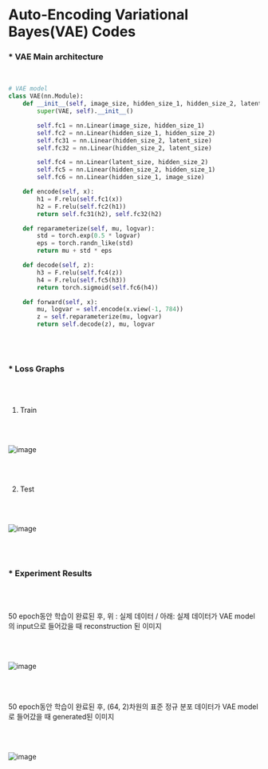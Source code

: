 # Auto-Encoding Variational Bayes(VAE) Codes



### * VAE Main architecture

<br/>

```python
# VAE model
class VAE(nn.Module):
    def __init__(self, image_size, hidden_size_1, hidden_size_2, latent_size):
        super(VAE, self).__init__()

        self.fc1 = nn.Linear(image_size, hidden_size_1)
        self.fc2 = nn.Linear(hidden_size_1, hidden_size_2)
        self.fc31 = nn.Linear(hidden_size_2, latent_size)
        self.fc32 = nn.Linear(hidden_size_2, latent_size)

        self.fc4 = nn.Linear(latent_size, hidden_size_2)
        self.fc5 = nn.Linear(hidden_size_2, hidden_size_1)
        self.fc6 = nn.Linear(hidden_size_1, image_size)

    def encode(self, x):
        h1 = F.relu(self.fc1(x))
        h2 = F.relu(self.fc2(h1))
        return self.fc31(h2), self.fc32(h2)

    def reparameterize(self, mu, logvar):
        std = torch.exp(0.5 * logvar)
        eps = torch.randn_like(std)
        return mu + std * eps

    def decode(self, z):
        h3 = F.relu(self.fc4(z))
        h4 = F.relu(self.fc5(h3))
        return torch.sigmoid(self.fc6(h4))

    def forward(self, x):
        mu, logvar = self.encode(x.view(-1, 784))
        z = self.reparameterize(mu, logvar)
        return self.decode(z), mu, logvar
```

<br/><br/>



### * Loss Graphs

<br/>

<br/>

1. Train

<br/>

<br/>

![image](https://user-images.githubusercontent.com/57930520/111147618-06df8080-85ce-11eb-999c-aa6b2a8bb4be.png)

<br/>

<br/>

2. Test

<br/>

<br/>

![image](https://user-images.githubusercontent.com/57930520/111147726-224a8b80-85ce-11eb-94d3-805d845e162d.png)

<br/>

<br/>

### * Experiment Results

<br/>

<br/>

50 epoch동안 학습이 완료된 후, 위 : 실제 데이터 / 아래: 실제 데이터가 VAE model의 input으로 들어갔을 때 reconstruction 된 이미지

<br/><br/>

![image](https://user-images.githubusercontent.com/57930520/111147948-65a4fa00-85ce-11eb-8566-f259c77af27b.png)

<br/>

<br/>



50 epoch동안 학습이 완료된 후, (64, 2)차원의 표준 정규 분포 데이터가 VAE model로 들어갔을 때 generated된 이미지 

<br/><br/>



![image](https://user-images.githubusercontent.com/57930520/111148227-b9afde80-85ce-11eb-8591-17ffe6b528c2.png)